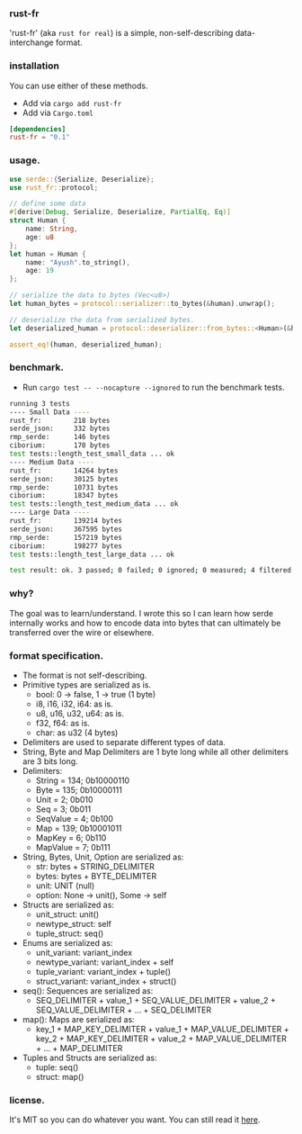 ### rust-fr

'rust-fr' (aka `rust for real`) is a simple, non-self-describing data-interchange format.

### installation

You can use either of these methods.

- Add via `cargo add rust-fr`
- Add via `Cargo.toml`
```.toml
[dependencies]
rust-fr = "0.1"
```

### usage.

```rs
use serde::{Serialize, Deserialize};
use rust_fr::protocol;

// define some data
#[derive(Debug, Serialize, Deserialize, PartialEq, Eq)]
struct Human {
    name: String,
    age: u8
};
let human = Human {
    name: "Ayush".to_string(),
    age: 19
};

// serialize the data to bytes (Vec<u8>)
let human_bytes = protocol::serializer::to_bytes(&human).unwrap();

// deserialize the data from serialized bytes.
let deserialized_human = protocol::deserializer::from_bytes::<Human>(&human_bytes).unwrap();

assert_eq!(human, deserialized_human);
```

### benchmark.

- Run `cargo test -- --nocapture --ignored` to run the benchmark tests.
```sh
running 3 tests
---- Small Data ----
rust_fr:        218 bytes
serde_json:     332 bytes
rmp_serde:      146 bytes
ciborium:       170 bytes
test tests::length_test_small_data ... ok
---- Medium Data ----
rust_fr:        14264 bytes
serde_json:     30125 bytes
rmp_serde:      10731 bytes
ciborium:       18347 bytes
test tests::length_test_medium_data ... ok
---- Large Data ----
rust_fr:        139214 bytes
serde_json:     367595 bytes
rmp_serde:      157219 bytes
ciborium:       198277 bytes
test tests::length_test_large_data ... ok

test result: ok. 3 passed; 0 failed; 0 ignored; 0 measured; 4 filtered out; finished in 0.01s
```

### why?

The goal was to learn/understand. I wrote this so I can learn how serde internally works
and how to encode data into bytes that can ultimately be transferred over the wire
or elsewhere.

### format specification.

- The format is not self-describing.
- Primitive types are serialized as is.
    - bool: 0 -> false, 1 -> true (1 byte)
    - i8, i16, i32, i64: as is.
    - u8, u16, u32, u64: as is.
    - f32, f64: as is.
    - char: as u32 (4 bytes)
- Delimiters are used to separate different types of data.
- String, Byte and Map Delimiters are 1 byte long while all other delimiters are 3 bits long.
- Delimiters:
    - String = 134; 0b10000110
    - Byte = 135; 0b10000111
    - Unit = 2; 0b010
    - Seq = 3; 0b011
    - SeqValue = 4; 0b100
    - Map = 139; 0b10001011
    - MapKey = 6; 0b110
    - MapValue = 7; 0b111
- String, Bytes, Unit, Option are serialized as:
    - str: bytes + STRING_DELIMITER
    - bytes: bytes + BYTE_DELIMITER
    - unit: UNIT (null)
    - option: None -> unit(), Some -> self
- Structs are serialized as:
    - unit_struct: unit()
    - newtype_struct: self
    - tuple_struct: seq()
- Enums are serialized as:
    - unit_variant: variant_index
    - newtype_variant: variant_index + self
    - tuple_variant: variant_index + tuple()
    - struct_variant: variant_index + struct()
- seq(): Sequences are serialized as:
    - SEQ_DELIMITER + value_1 + SEQ_VALUE_DELIMITER + value_2 + SEQ_VALUE_DELIMITER + ... + SEQ_DELIMITER
- map(): Maps are serialized as:
    - key_1 + MAP_KEY_DELIMITER +
      value_1 + MAP_VALUE_DELIMITER +
      key_2 + MAP_KEY_DELIMITER +
      value_2 + MAP_VALUE_DELIMITER +
      ... + MAP_DELIMITER
- Tuples and Structs are serialized as:
    - tuple: seq()
    - struct: map()


### license.

It's MIT so you can do whatever you want. You can still read it [here](./LICENSE.md).
